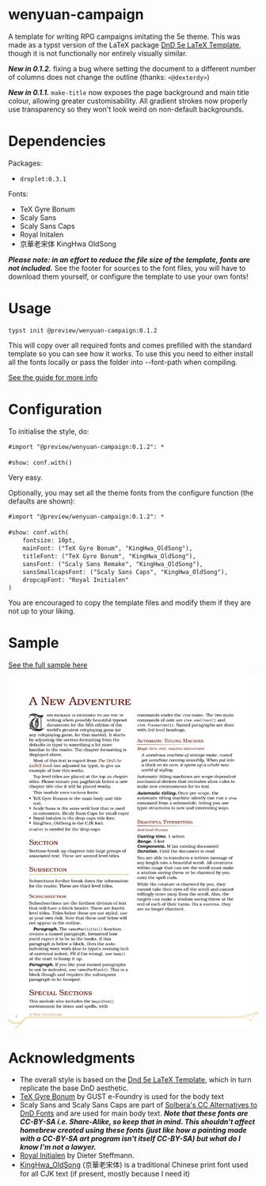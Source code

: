 # wenyuan-campaign

A template for writing RPG campaigns imitating the 5e theme. This was made as a typst version of the LaTeX package [DnD 5e LaTeX Template](https://github.com/rpgtex/DND-5e-LaTeX-Template), though it is not functionally nor entirely visually similar.

***New in 0.1.2.*** fixing a bug where setting the document to a different number of columns does not change the outline (thanks: `<@dexterdy>`)

***New in 0.1.1.*** `make-title` now exposes the page background and main title colour, allowing greater customisability. All gradient strokes now properly use transparency so they won't look weird on non-default backgrounds. 

# Dependencies

Packages:
- `droplet:0.3.1`

Fonts: 
- TeX Gyre Bonum
- Scaly Sans
- Scaly Sans Caps
- Royal Initalen
- 京華老宋体 KingHwa OldSong

***Please note: in an effort to reduce the file size of the template, fonts are not included.*** See the footer for sources to the font files, you will have to download them yourself, or configure the template to use your own fonts!

# Usage

```
typst init @preview/wenyuan-campaign:0.1.2
```

This will copy over all required fonts and comes prefilled with the standard template so you can see how it works. To use this you need to either install all the fonts locally or pass the folder into --font-path when compiling.

[See the guide for more info](docs.pdf)

# Configuration

To initialise the style, do:

```typ
#import "@preview/wenyuan-campaign:0.1.2": *

#show: conf.with() 
```

Very easy.

Optionally, you may set all the theme fonts from the configure function (the defaults are shown):

```typ
#import "@preview/wenyuan-campaign:0.1.2": *

#show: conf.with(
    fontsize: 10pt,
    mainFont: ("TeX Gyre Bonum", "KingHwa_OldSong"),
    titleFont: ("TeX Gyre Bonum", "KingHwa_OldSong"),
    sansFont: ("Scaly Sans Remake", "KingHwa_OldSong"),
    sansSmallcapsFont: ("Scaly Sans Caps", "KingHwa_OldSong"),
    dropcapFont: "Royal Initialen"
) 
```

You are encouraged to copy the template files and modify them if they are not up to your liking.

# Sample

[See the full sample here](sample.pdf)

![sample](./sample.png)

# Acknowledgments

- The overall style is based on the [Dnd 5e LaTeX Template](https://github.com/rpgtex/DND-5e-LaTeX-Template), which in turn replicate the base DnD aesthetic.
- [TeX Gyre Bonum](https://ctan.org/pkg/tex-gyre-bonum) by GUST e-Foundry is used for the body text
- Scaly Sans and Scaly Sans Caps are part of [Solbera's CC Alternatives to DnD Fonts](https://github.com/jonathonf/solbera-dnd-fonts) and are used for main body text. ***Note that these fonts are CC-BY-SA i.e. Share-Alike, so keep that in mind. This shouldn't affect homebrew created using these fonts (just like how a painting made with a CC-BY-SA art program isn't itself CC-BY-SA) but what do I know I'm not a lawyer.***
- [Royal Initialen](https://www.1001fonts.com/royal-initialen-font.html) by Dieter Steffmann. 
- [KingHwa_OldSong](https://zhuanlan.zhihu.com/p/637491623) (京華老宋体) is a traditional Chinese print font used for all CJK text (if present, mostly because I need it)

